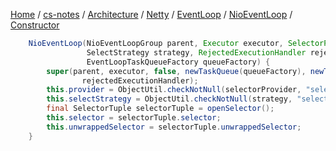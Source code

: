 [Home](https://mengxianbin.github.io) /
[cs-notes](https://mengxianbin.github.io/cs-notes/site) /
[Architecture](https://mengxianbin.github.io/cs-notes/site/Architecture) /
[Netty](https://mengxianbin.github.io/cs-notes/site/Architecture/Netty) /
[EventLoop](https://mengxianbin.github.io/cs-notes/site/Architecture/Netty/EventLoop) /
[NioEventLoop](https://mengxianbin.github.io/cs-notes/site/Architecture/Netty/EventLoop/NioEventLoop) /
[Constructor](https://mengxianbin.github.io/cs-notes/site/Architecture/Netty/EventLoop/NioEventLoop/Constructor)

```java
    NioEventLoop(NioEventLoopGroup parent, Executor executor, SelectorProvider selectorProvider,
                 SelectStrategy strategy, RejectedExecutionHandler rejectedExecutionHandler,
                 EventLoopTaskQueueFactory queueFactory) {
        super(parent, executor, false, newTaskQueue(queueFactory), newTaskQueue(queueFactory),
                rejectedExecutionHandler);
        this.provider = ObjectUtil.checkNotNull(selectorProvider, "selectorProvider");
        this.selectStrategy = ObjectUtil.checkNotNull(strategy, "selectStrategy");
        final SelectorTuple selectorTuple = openSelector();
        this.selector = selectorTuple.selector;
        this.unwrappedSelector = selectorTuple.unwrappedSelector;
    }
```
